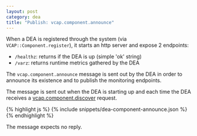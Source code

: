 ```yaml
---
layout: post
category: dea
title: "Publish: vcap.component.announce"
---
```


When a DEA is registered through the system (via `VCAP::Component.register`), it starts an
http server and expose 2 endpoints:

* `/healthz`:  returns if the DEA is up (simple 'ok' string)
* `/varz`: returns runtime metrics gathered by the DEA

The `vcap.component.announce` message is sent out by the DEA in order to announce
its existence and to publish the monitoring endpoints.

The message is sent out when the DEA is starting up and each time the DEA receives
a [vcap.component.discover](/dea/subscribe-vcap-component-discover) request.

<div class="js example">
{% highlight js %}
{% include snippets/dea-component-announce.json %}
{% endhighlight %}
</div>

The message expects no reply.